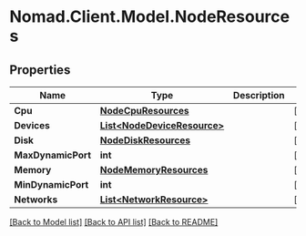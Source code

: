 # Nomad.Client.Model.NodeResources

## Properties

Name | Type | Description | Notes
------------ | ------------- | ------------- | -------------
**Cpu** | [**NodeCpuResources**](NodeCpuResources.md) |  | [optional] 
**Devices** | [**List&lt;NodeDeviceResource&gt;**](NodeDeviceResource.md) |  | [optional] 
**Disk** | [**NodeDiskResources**](NodeDiskResources.md) |  | [optional] 
**MaxDynamicPort** | **int** |  | [optional] 
**Memory** | [**NodeMemoryResources**](NodeMemoryResources.md) |  | [optional] 
**MinDynamicPort** | **int** |  | [optional] 
**Networks** | [**List&lt;NetworkResource&gt;**](NetworkResource.md) |  | [optional] 

[[Back to Model list]](../README.md#documentation-for-models) [[Back to API list]](../README.md#documentation-for-api-endpoints) [[Back to README]](../README.md)

